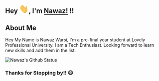 ## Hey <img src="https://raw.githubusercontent.com/parth-27/parth-27/master/Hi.gif" width="30px">, I'm [Nawaz!](https://github.com/nawazwarsi) !!


## About Me

Hey My Name is Nawaz Warsi, I'm a pre-final year student at Lovely Professional University. I am a Tech Enthusiast. Looking forward to learn new skills and add them in the list.

![Nawaz's Github Status](https://github-readme-stats.vercel.app/api?username=nawazwarsi&show_icons=true&title_color=3793c4&icon_color=ffbb00&text_color=ffffff&bg_color=000000)


<h3>Thanks for Stopping by!! 😊</h3>
